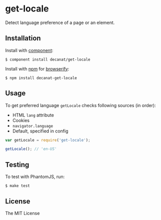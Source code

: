 # get-locale

Detect language preference of a page or an element.

## Installation

Install with [component](http://component.github.io):

    $ component install decanat/get-locale

Install with [npm](https://www.npmjs.org/) for [browserify](http://browserify.org/):

    $ npm install decanat-get-locale

## Usage

To get preferred language `getLocale` checks following sources (in order):

- HTML `lang` attribute
- Cookies
- `navigator.language`
- Default, specified in config

```js
var getLocale = require('get-locale');

getLocale(); // 'en-US'
```


## Testing

To test with PhantomJS, run:

    $ make test    


## License

The MIT License

